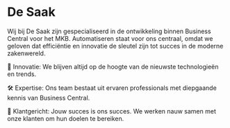 # De Saak
Wij bij De Saak zijn gespecialiseerd in de ontwikkeling binnen Business Central voor het MKB. Automatiseren staat voor ons centraal, omdat we geloven dat efficiëntie en innovatie de sleutel zijn tot succes in de moderne zakenwereld.

🚀 Innovatie: We blijven altijd op de hoogte van de nieuwste technologieën en trends.

🛠️ Expertise: Ons team bestaat uit ervaren professionals met diepgaande kennis van Business Central.

🌟 Klantgericht: Jouw succes is ons succes. We werken nauw samen met onze klanten om hun doelen te bereiken.
